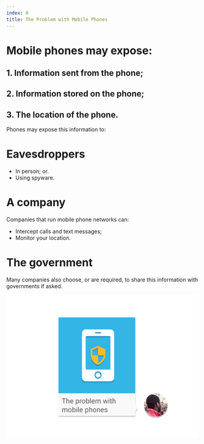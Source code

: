 ```yaml
---
index: 0
title: The Problem with Mobile Phones
---
```

# Mobile phones may expose:

## 1.  Information sent from the phone;
## 2.  Information stored on the phone;
## 3.  The location of the phone. 

Phones may expose this information to:

# Eavesdroppers

* In person; or.
* Using spyware.

# A company

Companies that run mobile phone networks can: 

*	Intercept calls and text messages;
* 	Monitor your location.  

# The government

Many companies also choose, or are required, to share this information with governments if asked.

![image](mobile1.png)